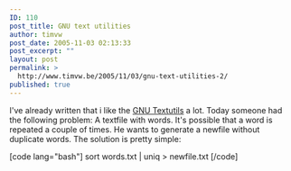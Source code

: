 ```yaml
---
ID: 110
post_title: GNU text utilities
author: timvw
post_date: 2005-11-03 02:13:33
post_excerpt: ""
layout: post
permalink: >
  http://www.timvw.be/2005/11/03/gnu-text-utilities-2/
published: true
---
```

<p>I've already written that i like the <a href="http://www.gnu.org/software/textutils/textutils.html">GNU Textutils</a> a lot. Today someone had the following problem: A textfile with words. It's possible that a word is repeated a couple of times. He wants to generate a newfile without duplicate words. The solution is pretty simple:</p>
[code lang="bash"]
sort words.txt | uniq > newfile.txt
[/code]